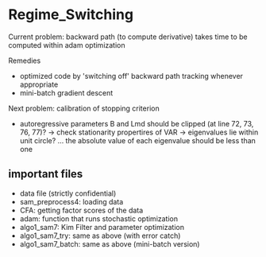 # Regime_Switching

Current problem: backward path (to compute derivative) takes time to be computed within adam optimization

Remedies
- optimized code by 'switching off' backward path tracking whenever appropriate
- mini-batch gradient descent

Next problem: calibration of stopping criterion

- autoregressive parameters B and Lmd should be clipped (at line 72, 73, 76, 77)? -> check stationarity propertires of VAR -> eigenvalues lie within unit circle? ...  the absolute value of each eigenvalue should be less than one 

## important files

- data file (strictly confidential)
- sam_preprocess4: loading data
- CFA: getting factor scores of the data
- adam: function that runs stochastic optimization
- algo1_sam7: Kim Filter and parameter optimization
- algo1_sam7_try: same as above (with error catch)
- algo1_sam7_batch: same as above (mini-batch version)
